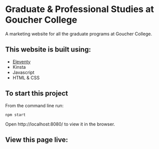 # Graduate & Professional Studies at Goucher College

A marketing website for all the graduate programs at Goucher College. 

## This website is built using:

- [Eleventy](https://www.11ty.dev/docs/)
- Kinsta 
- Javascript
- HTML & CSS

## To start this project

From the command line run:

`npm start`

Open http://localhost:8080/ to view it in the browser.

## View this page live:
